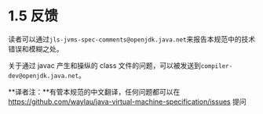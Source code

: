 # 1.5 反馈

读者可以通过`jls-jvms-spec-comments@openjdk.java.net`来报告本规范中的技术错误和模糊之处。

关于通过 javac 产生和操纵的 class 文件的问题，可以被发送到`compiler-dev@openjdk.java.net`。

**译者注：**有管本规范的中文翻译，任何问题都可以在 <https://github.com/waylau/java-virtual-machine-specification/issues> 提问